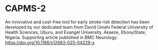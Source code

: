 # CAPMS-2
An innovative and cost-free tool for early stroke risk detection has been developed by our dedicated team from David Umahi Federal University of Health Sciences, Uburu, and Evangel University, Akaeze, EbonyiState, Nigeria. Supporting article publsihed in BMC Neurology: https://doi.org/10.1186/s12883-025-04229-x

